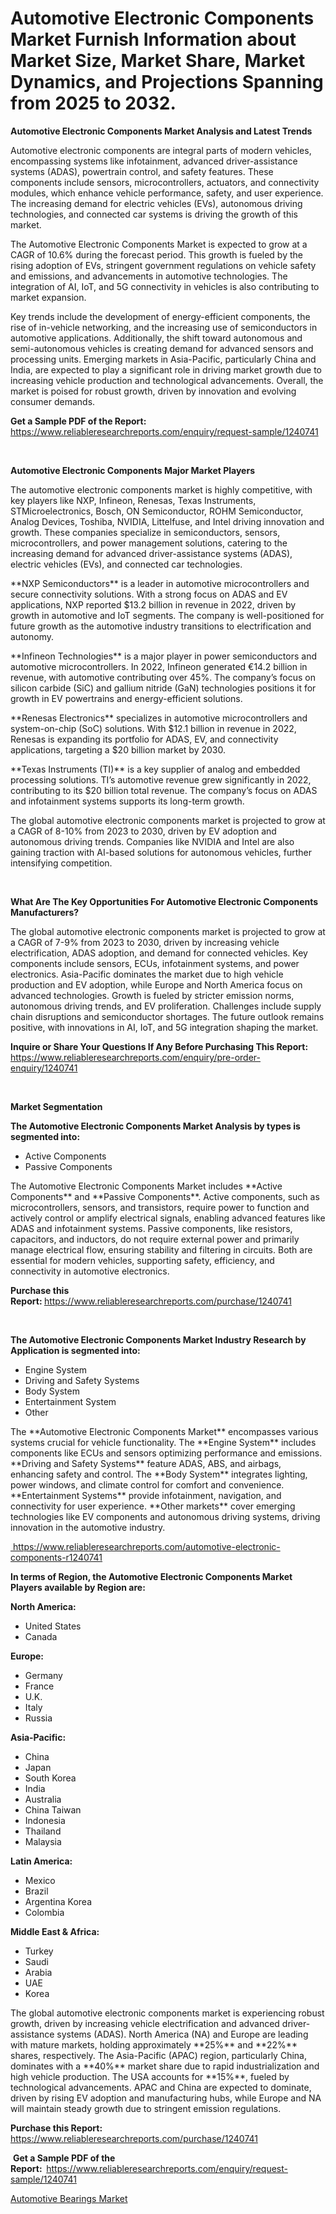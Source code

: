 <p><h1>Automotive Electronic Components Market Furnish Information about Market Size, Market Share, Market Dynamics, and Projections Spanning from 2025 to 2032.</h1></p><p><strong>Automotive Electronic Components Market Analysis and Latest Trends</strong></p>
<p><p>Automotive electronic components are integral parts of modern vehicles, encompassing systems like infotainment, advanced driver-assistance systems (ADAS), powertrain control, and safety features. These components include sensors, microcontrollers, actuators, and connectivity modules, which enhance vehicle performance, safety, and user experience. The increasing demand for electric vehicles (EVs), autonomous driving technologies, and connected car systems is driving the growth of this market.</p><p>The Automotive Electronic Components Market is expected to grow at a CAGR of 10.6% during the forecast period. This growth is fueled by the rising adoption of EVs, stringent government regulations on vehicle safety and emissions, and advancements in automotive technologies. The integration of AI, IoT, and 5G connectivity in vehicles is also contributing to market expansion.</p><p>Key trends include the development of energy-efficient components, the rise of in-vehicle networking, and the increasing use of semiconductors in automotive applications. Additionally, the shift toward autonomous and semi-autonomous vehicles is creating demand for advanced sensors and processing units. Emerging markets in Asia-Pacific, particularly China and India, are expected to play a significant role in driving market growth due to increasing vehicle production and technological advancements. Overall, the market is poised for robust growth, driven by innovation and evolving consumer demands.</p></p>
<p><strong>Get a Sample PDF of the Report:&nbsp;</strong> <a href="https://www.reliableresearchreports.com/enquiry/request-sample/1240741?utm_campaign=37&utm_medium=2&utm_source=Github&utm_content=ia&utm_term=22012025&utm_id=automotive-electronic-components">https://www.reliableresearchreports.com/enquiry/request-sample/1240741</a></p>
<p>&nbsp;</p>
<p><strong>Automotive Electronic Components Major Market Players</strong></p>
<p><p>The automotive electronic components market is highly competitive, with key players like NXP, Infineon, Renesas, Texas Instruments, STMicroelectronics, Bosch, ON Semiconductor, ROHM Semiconductor, Analog Devices, Toshiba, NVIDIA, Littelfuse, and Intel driving innovation and growth. These companies specialize in semiconductors, sensors, microcontrollers, and power management solutions, catering to the increasing demand for advanced driver-assistance systems (ADAS), electric vehicles (EVs), and connected car technologies.</p><p>**NXP Semiconductors** is a leader in automotive microcontrollers and secure connectivity solutions. With a strong focus on ADAS and EV applications, NXP reported $13.2 billion in revenue in 2022, driven by growth in automotive and IoT segments. The company is well-positioned for future growth as the automotive industry transitions to electrification and autonomy.</p><p>**Infineon Technologies** is a major player in power semiconductors and automotive microcontrollers. In 2022, Infineon generated €14.2 billion in revenue, with automotive contributing over 45%. The company’s focus on silicon carbide (SiC) and gallium nitride (GaN) technologies positions it for growth in EV powertrains and energy-efficient solutions.</p><p>**Renesas Electronics** specializes in automotive microcontrollers and system-on-chip (SoC) solutions. With $12.1 billion in revenue in 2022, Renesas is expanding its portfolio for ADAS, EV, and connectivity applications, targeting a $20 billion market by 2030.</p><p>**Texas Instruments (TI)** is a key supplier of analog and embedded processing solutions. TI’s automotive revenue grew significantly in 2022, contributing to its $20 billion total revenue. The company’s focus on ADAS and infotainment systems supports its long-term growth.</p><p>The global automotive electronic components market is projected to grow at a CAGR of 8-10% from 2023 to 2030, driven by EV adoption and autonomous driving trends. Companies like NVIDIA and Intel are also gaining traction with AI-based solutions for autonomous vehicles, further intensifying competition.</p></p>
<p>&nbsp;</p>
<p><strong>What Are The Key Opportunities For Automotive Electronic Components Manufacturers?</strong></p>
<p><p>The global automotive electronic components market is projected to grow at a CAGR of 7-9% from 2023 to 2030, driven by increasing vehicle electrification, ADAS adoption, and demand for connected vehicles. Key components include sensors, ECUs, infotainment systems, and power electronics. Asia-Pacific dominates the market due to high vehicle production and EV adoption, while Europe and North America focus on advanced technologies. Growth is fueled by stricter emission norms, autonomous driving trends, and EV proliferation. Challenges include supply chain disruptions and semiconductor shortages. The future outlook remains positive, with innovations in AI, IoT, and 5G integration shaping the market.</p></p>
<p><strong>Inquire or Share Your Questions If Any Before Purchasing This Report:</strong> <a href="https://www.reliableresearchreports.com/enquiry/pre-order-enquiry/1240741?utm_campaign=37&utm_medium=2&utm_source=Github&utm_content=ia&utm_term=22012025&utm_id=automotive-electronic-components">https://www.reliableresearchreports.com/enquiry/pre-order-enquiry/1240741</a></p>
<p>&nbsp;</p>
<p><strong>Market Segmentation</strong></p>
<p><strong>The Automotive Electronic Components Market Analysis by types is segmented into:</strong></p>
<p><ul><li>Active Components</li><li>Passive Components</li></ul></p>
<p><p>The Automotive Electronic Components Market includes **Active Components** and **Passive Components**. Active components, such as microcontrollers, sensors, and transistors, require power to function and actively control or amplify electrical signals, enabling advanced features like ADAS and infotainment systems. Passive components, like resistors, capacitors, and inductors, do not require external power and primarily manage electrical flow, ensuring stability and filtering in circuits. Both are essential for modern vehicles, supporting safety, efficiency, and connectivity in automotive electronics.</p></p>
<p><strong>Purchase this Report:&nbsp;</strong><a href="https://www.reliableresearchreports.com/purchase/1240741?utm_campaign=37&utm_medium=2&utm_source=Github&utm_content=ia&utm_term=22012025&utm_id=automotive-electronic-components">https://www.reliableresearchreports.com/purchase/1240741</a></p>
<p>&nbsp;</p>
<p><strong>The Automotive Electronic Components Market Industry Research by Application is segmented into:</strong></p>
<p><ul><li>Engine System</li><li>Driving and Safety Systems</li><li>Body System</li><li>Entertainment System</li><li>Other</li></ul></p>
<p><p>The **Automotive Electronic Components Market** encompasses various systems crucial for vehicle functionality. The **Engine System** includes components like ECUs and sensors optimizing performance and emissions. **Driving and Safety Systems** feature ADAS, ABS, and airbags, enhancing safety and control. The **Body System** integrates lighting, power windows, and climate control for comfort and convenience. **Entertainment Systems** provide infotainment, navigation, and connectivity for user experience. **Other markets** cover emerging technologies like EV components and autonomous driving systems, driving innovation in the automotive industry.</p></p>
<p><a href="https://www.reliableresearchreports.com/automotive-electronic-components-r1240741?utm_campaign=37&utm_medium=2&utm_source=Github&utm_content=ia&utm_term=22012025&utm_id=automotive-electronic-components">&nbsp;https://www.reliableresearchreports.com/automotive-electronic-components-r1240741</a></p>
<p><strong>In terms of Region, the Automotive Electronic Components Market Players available by Region are:</strong></p>
<p>
    <p> <strong> North America: </strong>
        <ul>
            <li>United States</li>
            <li>Canada</li>
        </ul>
        </p> 
    <p> <strong> Europe: </strong>
        <ul>
            <li>Germany</li>
            <li>France</li>
            <li>U.K.</li>
            <li>Italy</li>
            <li>Russia</li>
        </ul>
        </p> 
    <p> <strong> Asia-Pacific: </strong>
        <ul>
            <li>China</li>
            <li>Japan</li>
            <li>South Korea</li>
            <li>India</li>
            <li>Australia</li>
            <li>China Taiwan</li>
            <li>Indonesia</li>
            <li>Thailand</li>
            <li>Malaysia</li>
        </ul>
        </p> 
    <p> <strong> Latin America: </strong>
        <ul>
            <li>Mexico</li>
            <li>Brazil</li>
            <li>Argentina Korea</li>
            <li>Colombia</li>
        </ul>
        </p> 
    <p> <strong> Middle East & Africa: </strong>
        <ul>
            <li>Turkey</li>
            <li>Saudi</li>
            <li>Arabia</li>
            <li>UAE</li>
            <li>Korea</li>
        </ul>
    </p>
    </p>
<p><p>The global automotive electronic components market is experiencing robust growth, driven by increasing vehicle electrification and advanced driver-assistance systems (ADAS). North America (NA) and Europe are leading with mature markets, holding approximately **25%** and **22%** shares, respectively. The Asia-Pacific (APAC) region, particularly China, dominates with a **40%** market share due to rapid industrialization and high vehicle production. The USA accounts for **15%**, fueled by technological advancements. APAC and China are expected to dominate, driven by rising EV adoption and manufacturing hubs, while Europe and NA will maintain steady growth due to stringent emission regulations.</p></p>
<p><strong>Purchase this Report: </strong><a href="https://www.reliableresearchreports.com/purchase/1240741?utm_campaign=37&utm_medium=2&utm_source=Github&utm_content=ia&utm_term=22012025&utm_id=automotive-electronic-components">https://www.reliableresearchreports.com/purchase/1240741</a></p>
<p>&nbsp;<strong>Get a Sample PDF of the Report:&nbsp;&nbsp;</strong><a href="https://www.reliableresearchreports.com/enquiry/request-sample/1240741?utm_campaign=37&utm_medium=2&utm_source=Github&utm_content=ia&utm_term=22012025&utm_id=automotive-electronic-components">https://www.reliableresearchreports.com/enquiry/request-sample/1240741</a></p>
<p><strong></strong></p>
<p><p><a href="https://github.com/wwwkeltoum/Market-Research-Report-List-5/blob/main/automotive-bearings-market.md?utm_campaign=37&utm_medium=2&utm_source=Github&utm_content=ia&utm_term=22012025&utm_id=automotive-electronic-components">Automotive Bearings Market</a></p></p>
